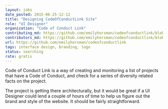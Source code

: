 ```yaml
---
layout: jobs
date_posted: 2015-06-25-12-12
title: "Designing CodeOfConductLink Site"
role: "UI Designer"
organization: "Code of Conduct Link"
contributing_md: https://github.com/emilyhorsman/codeofconductlink/blob/develop/code_of_conduct.md
contributors_md: https://github.com/emilyhorsman/codeofconductlink/blob/develop/CONTRIBUTORS.md
url: https://github.com/emilyhorsman/codeofconductlink
tags: interface design, branding, logo
status: searching
rate: gratis
---
```


Code of Conduct Link is a way of creating and monitoring a list of projects that have a Code of Conduct, and check for a series of diversity related facts on the project.

The project is getting there architecturally, but it would be great if a UI Designer could lend a couple of hours of time to help us figure out the brand and style of the website. It should be fairly straightforward.
